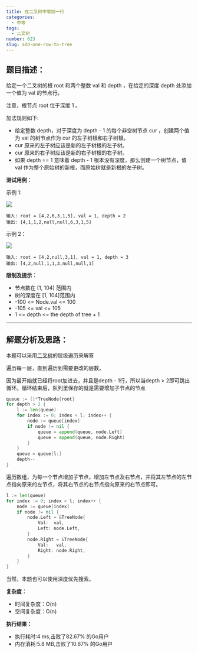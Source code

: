 ```yaml
---
title: 在二叉树中增加一行
categories:
  - 中等
tags:
  - 二叉树
number: 623
slug: add-one-row-to-tree
---
```


## 题目描述：

给定一个二叉树的根 root 和两个整数 val 和 depth ，在给定的深度 depth 处添加一个值为 val 的节点行。

注意，根节点 root 位于深度 1 。

加法规则如下:
- 给定整数 depth，对于深度为 depth - 1 的每个非空树节点 cur ，创建两个值为 val 的树节点作为 cur 的左子树根和右子树根。
- cur 原来的左子树应该是新的左子树根的左子树。
- cur 原来的右子树应该是新的右子树根的右子树。
- 如果 depth == 1 意味着 depth - 1 根本没有深度，那么创建一个树节点，值 val 作为整个原始树的新根，而原始树就是新根的左子树。

**测试用例：**

示例 1:

![](../img/leetcode/623在二叉树中增加一行/addrow-tree.jpg)
```
输入: root = [4,2,6,3,1,5], val = 1, depth = 2
输出: [4,1,1,2,null,null,6,3,1,5]
```

示例 2：

![](../img/leetcode/623在二叉树中增加一行/add2-tree.jpg)
```
输入: root = [4,2,null,3,1], val = 1, depth = 3
输出: [4,2,null,1,1,3,null,null,1]
```
**限制及提示：**
- 节点数在 [1, 104] 范围内
- 树的深度在 [1, 104]范围内
- -100 <= Node.val <= 100
- -105 <= val <= 105
- 1 <= depth <= the depth of tree + 1

---
## 解题分析及思路：

本题可以采用[二叉树](../pages/bTree)的层级遍历来解答

遍历每一层，直到遍历到需要更改的层数。

因为最开始就已经将root加进去，并且是depth - 1行，所以当depth > 2即可跳出循环。循环结束后，队列里保存的就是需要增加子节点的节点
```go
queue := []*TreeNode{root}
for depth > 2 {
    l := len(queue)
    for index := 0; index < l; index++ {
        node := queue[index]
        if node != nil {
            queue = append(queue, node.Left)
            queue = append(queue, node.Right)
        }
    }
    queue = queue[l:]
    depth--
}
```

遍历数组，为每一个节点增加子节点，增加左节点及右节点，并将其左节点的左节点指向原来的左节点，将其右节点的右节点指向原来的右节点即可。
```go
l := len(queue)
for index := 0; index < l; index++ {
    node := queue[index]
    if node != nil {
        node.Left = &TreeNode{
            Val:  val,
            Left: node.Left,
        }
        node.Right = &TreeNode{
            Val:   val,
            Right: node.Right,
        }
    }
}
```

当然，本题也可以使用深度优先搜索。

**复杂度：**

- 时间复杂度：O(n)
- 空间复杂度：O(n)

**执行结果：**

- 执行耗时:4 ms,击败了82.67% 的Go用户
- 内存消耗:5.8 MB,击败了10.67% 的Go用户
